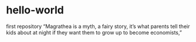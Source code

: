 # hello-world
first repository
 “Magrathea is a myth, a fairy story, it’s what parents tell their kids about at night if they want them to grow up to become economists,”
